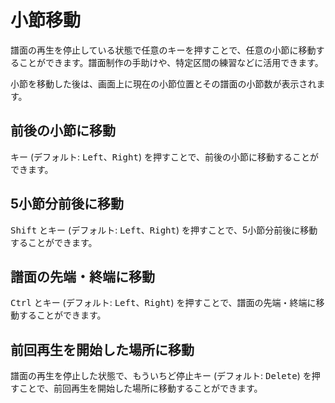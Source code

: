 # 小節移動

譜面の再生を停止している状態で任意のキーを押すことで、任意の小節に移動することができます。譜面制作の手助けや、特定区間の練習などに活用できます。

小節を移動した後は、画面上に現在の小節位置とその譜面の小節数が表示されます。

## 前後の小節に移動

キー (デフォルト: <kbd>Left</kbd>、<kbd>Right</kbd>) を押すことで、前後の小節に移動することができます。

## 5小節分前後に移動

<kbd>Shift</kbd> とキー (デフォルト: <kbd>Left</kbd>、<kbd>Right</kbd>) を押すことで、5小節分前後に移動することができます。

## 譜面の先端・終端に移動

<kbd>Ctrl</kbd> とキー (デフォルト: <kbd>Left</kbd>、<kbd>Right</kbd>) を押すことで、譜面の先端・終端に移動することができます。

## 前回再生を開始した場所に移動

譜面の再生を停止した状態で、もういちど停止キー (デフォルト: <kbd>Delete</kbd>) を押すことで、前回再生を開始した場所に移動することができます。